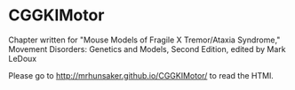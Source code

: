 CGGKIMotor
==========

Chapter written for "Mouse Models of Fragile X Tremor/Ataxia Syndrome,"  Movement Disorders: Genetics and Models, Second Edition,  edited by Mark LeDoux 

Please go to http://mrhunsaker.github.io/CGGKIMotor/ to read the HTMl.
